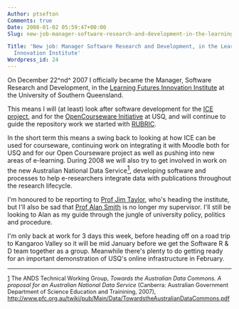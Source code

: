 ```yaml
---
Author: ptsefton
Comments: true
Date: 2008-01-02 05:59:47+00:00
Slug: new-job-manager-software-research-and-development-in-the-learning-futures-innovation-institute

Title: 'New job: Manager Software Research and Development, in the Learning Futures
  Innovation Institute'
Wordpress_id: 24
---
```


<div>

<div class="page-toc">

</div>

<div>

On December 22^nd^ 2007 I officially became the Manager, Software
Research and Development, in the [Learning Futures Innovation
Institute](http://www.usq.edu.au/lfii/) at the University of Southern
Queensland.

This means I will (at least) look after software development for the
[ICE project](http://ice.usq.edu.au/), and for the [OpenCourseware
Initiative](http://ocw.usq.edu.au/) at USQ, and will continue to guide
the repository work we started with [RUBRIC](http://rubric.edu.au/).

In the short term this means a swing back to looking at how ICE can be
used for courseware, continuing work on integrating it with Moodle both
for USQ and for our Open Courseware project as well as pushing into new
areas of e-learning. During 2008 we will also try to get involved in
work on the new Australian National Data Service[<span
style="vertical-align: super;"><span
class="endnote">1</span></span>](#ftn0), developing software and
processes to help e-researchers integrate data with publications
throughout the research lifecycle.

I'm honoured to be reporting to [Prof Jim
Taylor](http://apps.usq.edu.au/usqwebsite/aspnet/staffsearch/default.aspx?staffsearchaction=showdetails&staffsearchusername=taylorj),
who's heading the institute, but I'll also be sad that [Prof Alan
Smith](http://apps.usq.edu.au/usqwebsite/aspnet/staffsearch/default.aspx?staffsearchaction=showdetails&staffsearchusername=smith)
is no longer my supervisor. I'll still be looking to Alan as my guide
through the jungle of university policy, politics and procedure.

I'm only back at work for 3 days this week, before heading off on a road
trip to Kangaroo Valley so it will be mid January before we get the
Software R & D team together as a group. Meanwhile there's plenty to do
getting ready for an important demonstration of USQ's online
infrastructure in February.

------------------------------------------------------------------------

<div style="font-size: .9em;">

<span class="endnote">[1](#ftn0-text) The ANDS Technical Working Group,
*Towards the Australian Data Commons. A proposal for an Australian
National Data Service* (Canberra: Australian Government Department of
Science Education and Trainining, 2007),
http://www.pfc.org.au/twiki/pub/Main/Data/TowardstheAustralianDataCommons.pdf</span>

</div>

</div>

</div>
